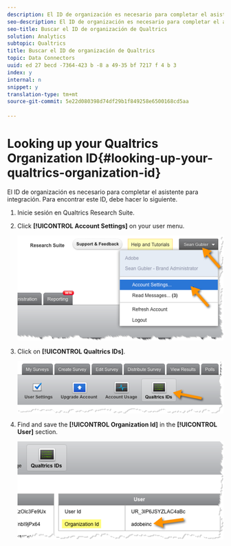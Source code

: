 ```yaml
---
description: El ID de organización es necesario para completar el asistente para integración. Para encontrar este ID, debe hacer lo siguiente.
seo-description: El ID de organización es necesario para completar el asistente para integración. Para encontrar este ID, debe hacer lo siguiente.
seo-title: Buscar el ID de organización de Qualtrics
solution: Analytics
subtopic: Qualtrics
title: Buscar el ID de organización de Qualtrics
topic: Data Connectors
uuid: ed 27 becd -7364-423 b -8 a 49-35 bf 7217 f 4 b 3
index: y
internal: n
snippet: y
translation-type: tm+mt
source-git-commit: 5e22d080398d74df29b1f849258e6500168cd5aa

---
```



# Looking up your Qualtrics Organization ID{#looking-up-your-qualtrics-organization-id}

El ID de organización es necesario para completar el asistente para integración. Para encontrar este ID, debe hacer lo siguiente.

1. Inicie sesión en Qualtrics Research Suite.
1. Click **[!UICONTROL Account Settings]** on your user menu.

   ![](assets/qualtrics-org-id-1.png)

1. Click on **[!UICONTROL Qualtrics IDs]**.

   ![](assets/qualtrics-org-id-2.png)

1. Find and save the **[!UICONTROL Organization Id]** in the **[!UICONTROL User]** section.

   ![](assets/qualtrics-org-id-3.png)

